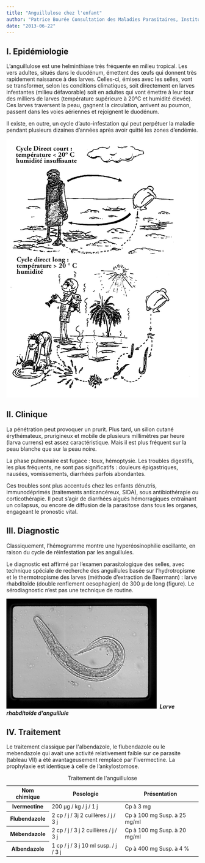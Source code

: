 ```yaml
---
title: "Anguillulose chez l'enfant"
author: "Patrice Bourée Consultation des Maladies Parasitaires, Institut Alfred Fournier, Paris"
date: "2013-06-22"
---
```


## I. Epidémiologie

L’anguillulose est une helminthiase très fréquente en milieu tropical. Les vers adultes, situés dans le duodénum, émettent des œufs qui donnent très rapidement naissance à des larves. Celles-ci, émises avec les selles, vont se transformer, selon les conditions climatiques, soit directement en larves infestantes (milieu défavorable) soit en adultes qui vont émettre à leur tour des milliers de larves (température supérieure à 20°C et humidité élevée). Ces larves traversent la peau, gagnent la circulation, arrivent au poumon, passent dans les voies aériennes et rejoignent le duodénum.

Il existe, en outre, un cycle d’auto-infestation qui peut perpétuer la maladie pendant plusieurs dizaines d’années après avoir quitté les zones d’endémie.


![](page-9-cycle-anguillule-0.jpg)


## II. Clinique

La pénétration peut provoquer un prurit. Plus tard, un sillon cutané érythémateux, prurigineux et mobile de plusieurs millimètres par heure (larva currens) est assez caractéristique. Mais il est plus fréquent sur la peau blanche que sur la peau noire.

La phase pulmonaire est fugace : toux, hémoptysie. Les troubles digestifs, les plus fréquents, ne sont pas significatifs : douleurs épigastriques, nausées, vomissements, diarrhées parfois abondantes.

Ces troubles sont plus accentués chez les enfants dénutris, immunodéprimés (traitements anticancéreux, SIDA), sous antibiothérapie ou corticothérapie. Il peut s’agir de diarrhées aiguës hémorragiques entraînant un collapsus, ou encore de diffusion de la parasitose dans tous les organes, engageant le pronostic vital.

## III. Diagnostic 

Classiquement, l’hémogramme montre une hyperéosinophilie oscillante, en raison du cycle de réinfestation par les anguillules.

Le diagnostic est affirmé par l’examen parasitologique des selles, avec technique spéciale de recherche des anguillules basée sur l’hydrotropisme et le thermotropisme des larves (méthode d’extraction de Baermann) : larve rhabditoïde (double renflement oesophagien) de 300 µ de long (figure). Le sérodiagnostic n’est pas une technique de routine.


![](page-9-fig-13-0.jpg)
 _**Larve rhabditoïde d'anguillule**_

## IV. Traitement

Le traitement classique par l'albendazole, le flubendazole ou le mebendazole qui avait une activité relativement faible sur ce parasite (tableau VII) a été avantageusement remplacé par l’ivermectine. La prophylaxie est identique à celle de l’ankylostomose.

<table>
<caption>Traitement de l'anguillulose</caption>

<thead>

<tr>

<th scope="col">Nom chimique</th>

<th scope="col">Posologie</th>

<th scope="col">Présentation</th>

</tr>

</thead>

<tbody>

<tr>

<th class="rteleft" scope="row" style="">Ivermectine</th>

<td>200 µg / kg / j / 1 j</td>

<td>Cp à 3 mg</td>

</tr>

<tr>

<th class="rteleft" scope="row" style="">Flubendazole</th>

<td>2 cp / j / 3j  
2 cuillères / j / 3 j</td>

<td>Cp à 100 mg  
Susp. à 25 mg/ml</td>

</tr>

<tr>

<th class="rteleft" scope="row" style="">Mébendazole</th>

<td>2 cp / j / 3 j  
2 cuillères / j / 3 j</td>

<td>Cp à 100 mg  
Susp. à 20 mg/ml</td>

</tr>

<tr>

<th class="rteleft" scope="row" style="">Albendazole</th>

<td>1 cp / j / 3 j  
10 ml susp. / j / 3 j</td>

<td>Cp à 400 mg  
Susp. à 4 %</td>

</tr>

</tbody>

</table>